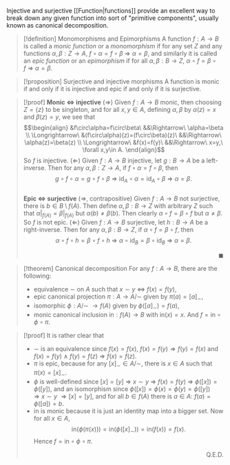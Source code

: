 Injective and surjective [[Function|functions]] provide an excellent way to break down any given function into sort of "primitive components", usually known as canonical decomposition.

>[!definition] Monomorphisms and Epimorphisms
>A function $f:A\to B$ is called a *monic function* or a *monomorphism* if for any set $Z$ and any functions $\alpha,\beta:Z\to A$, $f\circ\alpha=f\circ\beta\ \Rightarrow\ \alpha=\beta$, and similarly it is called an *epic function* or an *epimorphism* if for all $\alpha,\beta:B\to Z$, $\alpha\circ f=\beta\circ f\ \Rightarrow\ \alpha=\beta$. 

>[!proposition] Surjective and injective morphisms 
>A function is monic if and only if it is injective and epic if and only if it is surjective.

>[!proof] 
>**Monic $\iff$ injective** 
>($\Longrightarrow$) Given $f:A\to B$ monic, then choosing $Z=\{z\}$ to be singleton, and for all $x,y\in A$, defining $\alpha,\beta$ by $\alpha(z)=x$ and $\beta(z)=y$, we see that 
>$$\begin{align}
&f\circ\alpha=f\circ\beta\ &&\Rightarrow\ \alpha=\beta \\
\Longrightarrow\ &(f\circ\alpha)(z)=(f\circ\beta)(z)\ &&\Rightarrow\ \alpha(z)=\beta(z)  \\
\Longrightarrow\ &f(x)=f(y)\ &&\Rightarrow\ x=y,\ \forall x,y\in A.
\end{align}$$
>So $f$ is injective.
>($\Longleftarrow$) Given $f:A\to B$ injective, let $g:B\to A$ be a left-inverse. Then for any $\alpha,\beta:Z\to A$, if $f\circ\alpha=f\circ\beta$, then $$g\circ f\circ\alpha=g\circ f\circ\beta\ \Rightarrow\ \mathrm{id}_A\circ\alpha=\mathrm{id}_A\circ\beta\ \Rightarrow\ \alpha=\beta.$$  
>**Epic $\iff$ surjective** 
>($\Longrightarrow$, contrapositive) Given $f:A\to B$ not surjective, there is $b\in B\setminus f(A)$. Then define $\alpha,\beta:B\to Z$ with arbitrary $Z$ such that $\alpha|_{f(A)}=\beta|_{f(A)}$ but $\alpha(b)\neq\beta(b)$. Then clearly $\alpha\circ f=\beta\circ f$ but $\alpha\ne\beta$. So $f$ is not epic. 
>($\Longleftarrow$) Given $f:A\to B$ surjective, let $h:B\to A$ be a right-inverse. Then for any $\alpha,\beta:B\to Z$, if $\alpha\circ f=\beta\circ f$, then $$\alpha\circ f\circ h=\beta\circ f\circ h\ \Rightarrow\ \alpha\circ\mathrm{id}_B=\beta\circ\mathrm{id}_B\ \Rightarrow\ \alpha=\beta.$$   <p align="Right">$\blacksquare$</p>

>[!theorem] Canonical decomposition
>For any $f:A\to B$, there are the following: 
>- equivalence $\sim$ on $A$ such that $x\sim y\ \Leftrightarrow\ f(x)=f(y)$,
>- epic canonical projection $\pi:A\to A/\sim$ given by $\pi(a)=[a]_\sim$,
>- isomorphic $\phi:A/\sim\ \to f(A)$ given by $\phi([a]_\sim)=f(a)$,
>- monic canonical inclusion $\mathrm{in}:f(A)\to B$ with $\mathrm{in}(x)=x$.
>And $f=\mathrm{in}\circ\phi\circ\pi$.

>[!proof]
> It is rather clear that 
>- $\sim$ is an equivalence since $f(x)=f(x)$, $f(x)=f(y)\Rightarrow f(y)=f(x)$ and $f(x)=f(y)\ \land\ f(y)=f(z)\ \Rightarrow\ f(x)=f(z)$.
>- $\pi$ is epic, because for any $[x]_\sim\in A/\sim$, there is $x\in A$ such that $\pi(x)=[x]_\sim$.
>- $\phi$ is well-defined since $[x]=[y]\ \Rightarrow\ x\sim y$ $\Rightarrow\ f(x)=f(y)$ $\Rightarrow\ \phi([x])=\phi([y])$, and an isomorphism since $\phi([x])=\phi(x)=\phi(y)=\phi([y])$ $\Rightarrow\ x\sim y$ $\Rightarrow [x]=[y]$, and for all $b\in f(A)$ there is $a\in A:\ f(a)=\phi([a])=b$. 
>- $\mathrm{in}$ is monic because it is just an identity map into a bigger set.
>Now for all $x\in A$, $$ \mathrm{in}(\phi(\pi(x)))=\mathrm{in}(\phi
([x]_\sim))=\mathrm{in}(f(x))=f(x). $$
>Hence $f=\mathrm{in}\circ\phi\circ\pi$.
> <div style="text-align: right;"> Q.E.D.  </div>